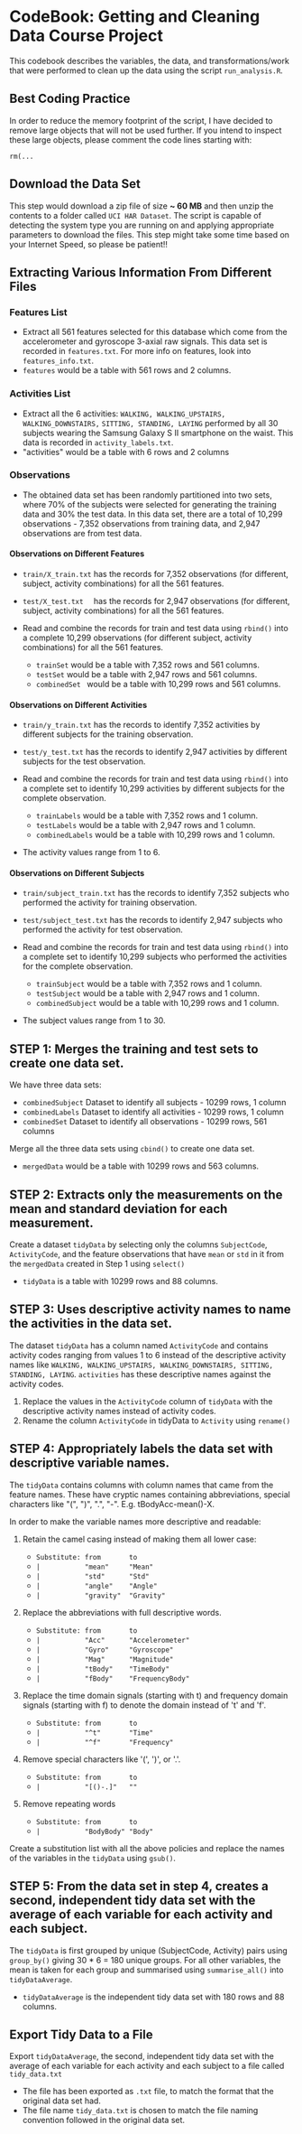 # CodeBook: Getting and Cleaning Data Course Project

This codebook describes the variables, the data, and transformations/work that
were performed to clean up the data using the script `run_analysis.R`.

## Best Coding Practice
In order to reduce the memory footprint of the script, I have decided to remove
large objects that will not be used further. If you intend to inspect these
large objects, please comment the code lines starting with:

    rm(...

## Download the Data Set
This step would download a zip file of size **~ 60 MB** and then unzip the
contents to a folder called `UCI HAR Dataset`. The script is capable of
detecting the system type you are running on and applying appropriate parameters
to download the files. This step might take some time based on your Internet
Speed, so please be patient!!

## Extracting Various Information From Different Files

### Features List

- Extract all 561 features selected for this database which come from the
accelerometer and gyroscope 3-axial raw signals. This data set is recorded in
`features.txt`. For more info on features, look into `features_info.txt`.
- `features` would be a table with 561 rows and 2 columns.

### Activities List

- Extract all the 6 activities: `WALKING, WALKING_UPSTAIRS, WALKING_DOWNSTAIRS,`
`SITTING, STANDING, LAYING` performed by all 30 subjects wearing the Samsung
Galaxy S II smartphone on the waist. This data is recorded in 
`activity_labels.txt`.
- "activities" would be a table with 6 rows and 2 columns

### Observations

- The obtained data set has been randomly partitioned into two sets, where 70%
of the subjects were selected for generating the training data and 30% the
test data. In this data set, there are a total of 10,299 observations - 7,352
observations from training data, and 2,947 observations are from test data.

#### Observations on Different Features

- `train/X_train.txt` has the records for 7,352 observations (for different,
subject, activity combinations) for all the 561 features.
- `test/X_test.txt  ` has the records for 2,947 observations (for different,
subject, activity combinations) for all the 561 features.
    
- Read and combine the records for train and test data using `rbind()` into a
complete 10,299 observations (for different subject, activity combinations) for
all the 561 features.

    - `trainSet` would be a table with  7,352 rows and 561 columns.
    - `testSet` would be a table with  2,947 rows and 561 columns.
    - `combinedSet ` would be a table with 10,299 rows and 561 columns.

#### Observations on Different Activities

- `train/y_train.txt` has the records to identify 7,352 activities by different
subjects for the training observation.
- `test/y_test.txt` has the records to identify 2,947 activities by different
subjects for the test observation.

- Read and combine the records for train and test data using `rbind()` into a
complete set to identify 10,299 activities by different subjects for the
complete observation.

    - `trainLabels` would be a table with  7,352 rows and 1 column.
    - `testLabels` would be a table with  2,947 rows and 1 column.
    - `combinedLabels` would be a table with 10,299 rows and 1 column.

- The activity values range from 1 to 6.

#### Observations on Different Subjects

- `train/subject_train.txt` has the records to identify 7,352 subjects who
performed the activity for training observation.
- `test/subject_test.txt` has the records to identify 2,947 subjects who
performed the activity for test observation.

- Read and combine the records for train and test data using `rbind()` into a
complete set to identify 10,299 subjects who performed the activities for the
complete observation.

    - `trainSubject` would be a table with  7,352 rows and 1 column.
    - `testSubject` would be a table with  2,947 rows and 1 column.
    - `combinedSubject` would be a table with 10,299 rows and 1 column.

- The subject values range from 1 to 30.

## STEP 1: Merges the training and test sets to create one data set.

We have three data sets:

- `combinedSubject` Dataset to identify all subjects - 10299 rows, 1 column
- `combinedLabels` Dataset to identify all activities - 10299 rows, 1 column
- `combinedSet` Dataset to identify all observations - 10299 rows, 561 columns

Merge all the three data sets using `cbind()` to create one data set.
- `mergedData` would be a table with 10299 rows and 563 columns.

## STEP 2: Extracts only the measurements on the mean and standard deviation for each measurement.

Create a dataset `tidyData` by selecting only the columns `SubjectCode`,
`ActivityCode`, and the feature observations that have `mean` or `std` in it
from the `mergedData` created in Step 1 using `select()`

- `tidyData` is a table with 10299 rows and 88 columns.

## STEP 3: Uses descriptive activity names to name the activities in the data set.

The dataset `tidyData` has a column named `ActivityCode` and contains activity
codes ranging from values 1 to 6 instead of the descriptive activity names like
`WALKING, WALKING_UPSTAIRS, WALKING_DOWNSTAIRS, SITTING, STANDING, LAYING`.
`activities` has these descriptive names against the activity codes.

1. Replace the values in the `ActivityCode` column of `tidyData` with the
descriptive activity names instead of activity codes.
2. Rename the column `ActivityCode` in tidyData to `Activity` using `rename()`

## STEP 4: Appropriately labels the data set with descriptive variable names.

The `tidyData` contains columns with column names that came from the feature
names. These have cryptic names containing abbreviations, special characters
like "(", ")", ".", "-". E.g. tBodyAcc-mean()-X.

In order to make the variable names more descriptive and readable:

1. Retain the camel casing instead of making them all lower case:

    - `Substitute: from       to`
    - `|           "mean"     "Mean"`
    - `|           "std"      "Std"`
    - `|           "angle"    "Angle"`
    - `|           "gravity"  "Gravity"`

2. Replace the abbreviations with full descriptive words.

    - `Substitute: from       to`
    - `|           "Acc"      "Accelerometer"`
    - `|           "Gyro"     "Gyroscope"`
    - `|           "Mag"      "Magnitude"`
    - `|           "tBody"    "TimeBody"`
    - `|           "fBody"    "FrequencyBody"`

3. Replace the time domain signals (starting with t) and frequency domain
signals (starting with f) to denote the domain instead of 't' and 'f'.

    - `Substitute: from       to`
    - `|           "^t"       "Time"`
    - `|           "^f"       "Frequency"`

4. Remove special characters like '(', ')', or '.'.

    - `Substitute: from       to`
    - `|           "[()-.]"   ""`

5. Remove repeating words

    - `Substitute: from       to`
    - `|           "BodyBody" "Body"`

Create a substitution list with all the above policies and replace the names of
the variables in the `tidyData` using `gsub()`.

## STEP 5: From the data set in step 4, creates a second, independent tidy data set with the average of each variable for each activity and each subject.


The `tidyData` is first grouped by unique (SubjectCode, Activity) pairs using
`group_by()` giving 30 * 6 = 180 unique groups. For all other variables, the
mean is taken for each group and summarised using `summarise_all()` into
`tidyDataAverage`.

- `tidyDataAverage` is the independent tidy data set with 180 rows and 88 columns.

## Export Tidy Data to a File

Export `tidyDataAverage`, the second, independent tidy data set with the average
of each variable for each activity and each subject to a file called
`tidy_data.txt`

- The file has been exported as `.txt` file, to match the format that the original
data set had.
- The file name `tidy_data.txt` is chosen to match the file naming convention
followed in the original data set.
